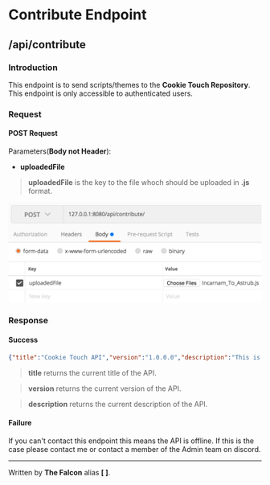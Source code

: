 # Contribute Endpoint

## /api/contribute

### Introduction

This endpoint is to send scripts/themes to the **Cookie Touch Repository**. This endpoint is only accessible to authenticated users.

### Request

#### POST Request

Parameters(**Body not Header**):
 - **uploadedFile**
 
> **uploadedFile** is the key to the file whoch should be uploaded in **.js** format.

![fileUpload](/assets/fileUpload.png)

### Response

#### Success

```json
{"title":"Cookie Touch API","version":"1.0.0.0","description":"This is the API for handling themes and scripts in Cookie Touch."}
```
> **title** returns the current title of the API.

> **version** returns the current version of the API.

> **description** returns the current description of the API.

#### Failure

If you can't contact this endpoint this means the API is offline. If this is the case please contact me or contact a member of the Admin team on discord.
___

Written by **The Falcon** alias **[ ]**.